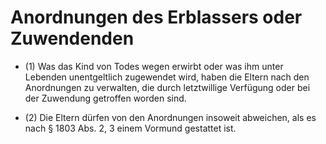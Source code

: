 # Anordnungen des Erblassers oder Zuwendenden

- (1) Was das Kind von Todes wegen erwirbt oder was ihm unter Lebenden unentgeltlich zugewendet wird, haben die Eltern nach den Anordnungen zu verwalten, die durch letztwillige Verfügung oder bei der Zuwendung getroffen worden sind.

- (2) Die Eltern dürfen von den Anordnungen insoweit abweichen, als es nach § 1803 Abs. 2, 3 einem Vormund gestattet ist.

